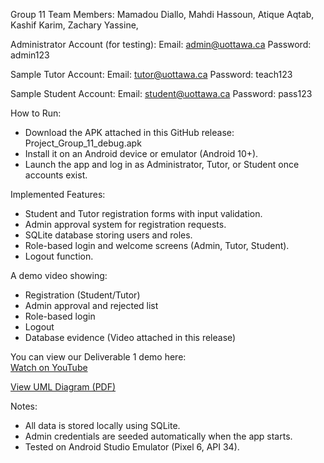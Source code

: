 Group 11
Team Members:
Mamadou Diallo, 
Mahdi Hassoun, 
Atique Aqtab, 
Kashif Karim, 
Zachary Yassine, 

Administrator Account (for testing):
Email: admin@uottawa.ca
Password: admin123

Sample Tutor Account:
Email: tutor@uottawa.ca
Password: teach123

Sample Student Account:
Email: student@uottawa.ca
Password: pass123

How to Run:

- Download the APK attached in this GitHub release: Project_Group_11_debug.apk
- Install it on an Android device or emulator (Android 10+).
- Launch the app and log in as Administrator, Tutor, or Student once accounts exist.

Implemented Features:

- Student and Tutor registration forms with input validation.
- Admin approval system for registration requests.
- SQLite database storing users and roles.
- Role-based login and welcome screens (Admin, Tutor, Student).
- Logout function.

A demo video showing:
- Registration (Student/Tutor)
- Admin approval and rejected list
- Role-based login
- Logout
- Database evidence
(Video attached in this release)

You can view our Deliverable 1 demo here:  
[Watch on YouTube](https://youtu.be/BXuadCyc4hg)


[View UML Diagram (PDF)](https://github.com/uOttawaSEG/project-group_11_seg2105_project_app/blob/main/UML_Diagram.pdf)

Notes:
- All data is stored locally using SQLite.
- Admin credentials are seeded automatically when the app starts.
- Tested on Android Studio Emulator (Pixel 6, API 34).